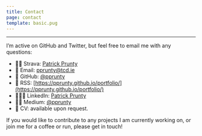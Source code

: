 ```yaml
---
title: Contact
page: contact
template: basic.pug
---
```


--- 

I’m active on GitHub and Twitter, but feel free to email me with any questions:

- 🏃🏼 Strava: <a href="https://www.strava.com/athletes/72636452" target="_blank" rel="noopener noreferrer">Patrick Prunty</a>
- 📧 Email: pprunty@tcd.ie
- 🐙 GitHub: <a href="https://github.com/pprunty" target="_blank" rel="noopener noreferrer">@pprunty</a>
- 📶 RSS: [https://pprunty.github.io/portfolio/](https://pprunty.github.io/portfolio/)
- 🧑🏼‍💻 LinkedIn: <a href="https://www.linkedin.com/in/patrickprunty/" target="_blank" rel="noopener noreferrer">Patrick Prunty</a>
- ✍🏻 Medium: <a href="https://medium.com/@pprunty" target="_blank" rel="noopener noreferrer">@pprunty</a>
- 📝 CV: available upon request.

If you would like to contribute to any projects I am currently working on, or join me for a coffee or run, 
please get in touch!
